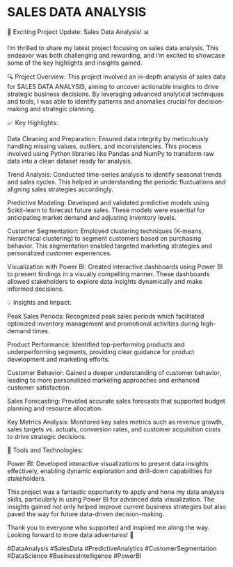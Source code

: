 # SALES DATA ANALYSIS

🚀 Exciting Project Update: Sales Data Analysis! 📊

I’m thrilled to share my latest project focusing on sales data analysis. This endeavor was both challenging and rewarding, and I’m excited to showcase some of the key highlights and insights gained.

🔍 Project Overview:
This project involved an in-depth analysis of sales data for SALES DATA ANALYSIS, aiming to uncover actionable insights to drive strategic business decisions. By leveraging advanced analytical techniques and tools, I was able to identify patterns and anomalies crucial for decision-making and strategic planning.

📈 Key Highlights:

Data Cleaning and Preparation: Ensured data integrity by meticulously handling missing values, outliers, and inconsistencies. This process involved using Python libraries like Pandas and NumPy to transform raw data into a clean dataset ready for analysis.

Trend Analysis: Conducted time-series analysis to identify seasonal trends and sales cycles. This helped in understanding the periodic fluctuations and aligning sales strategies accordingly.

Predictive Modeling: Developed and validated predictive models using Scikit-learn to forecast future sales. These models were essential for anticipating market demand and adjusting inventory levels.

Customer Segmentation: Employed clustering techniques (K-means, hierarchical clustering) to segment customers based on purchasing behavior. This segmentation enabled targeted marketing strategies and personalized customer experiences.

Visualization with Power BI: Created interactive dashboards using Power BI to present findings in a visually compelling manner. These dashboards allowed stakeholders to explore data insights dynamically and make informed decisions.

💡 Insights and Impact:

Peak Sales Periods: Recognized peak sales periods which facilitated optimized inventory management and promotional activities during high-demand times.

Product Performance: Identified top-performing products and underperforming segments, providing clear guidance for product development and marketing efforts.

Customer Behavior: Gained a deeper understanding of customer behavior, leading to more personalized marketing approaches and enhanced customer satisfaction.

Sales Forecasting: Provided accurate sales forecasts that supported budget planning and resource allocation.

Key Metrics Analysis: Monitored key sales metrics such as revenue growth, sales targets vs. actuals, conversion rates, and customer acquisition costs to drive strategic decisions.

🔧 Tools and Technologies:

Power BI: Developed interactive visualizations to present data insights effectively, enabling dynamic exploration and drill-down capabilities for stakeholders.

This project was a fantastic opportunity to apply and hone my data analysis skills, particularly in using Power BI for advanced data visualization. The insights gained not only helped improve current business strategies but also paved the way for future data-driven decision-making.

Thank you to everyone who supported and inspired me along the way. Looking forward to more data adventures! 🌟

#DataAnalysis #SalesData #PredictiveAnalytics #CustomerSegmentation #DataScience #BusinessIntelligence #PowerBI


